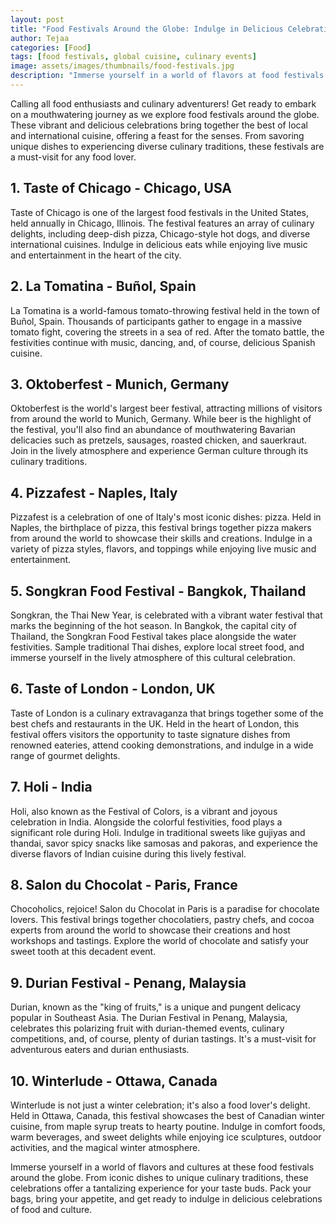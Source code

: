 ```yaml
---
layout: post
title: "Food Festivals Around the Globe: Indulge in Delicious Celebrations"
author: Tejaa
categories: [Food]
tags: [food festivals, global cuisine, culinary events]
image: assets/images/thumbnails/food-festivals.jpg
description: "Immerse yourself in a world of flavors at food festivals around the globe. Discover delicious celebrations that showcase the best of local and international cuisine."
---
```


Calling all food enthusiasts and culinary adventurers! Get ready to embark on a mouthwatering journey as we explore food festivals around the globe. These vibrant and delicious celebrations bring together the best of local and international cuisine, offering a feast for the senses. From savoring unique dishes to experiencing diverse culinary traditions, these festivals are a must-visit for any food lover.

## 1. Taste of Chicago - Chicago, USA

Taste of Chicago is one of the largest food festivals in the United States, held annually in Chicago, Illinois. The festival features an array of culinary delights, including deep-dish pizza, Chicago-style hot dogs, and diverse international cuisines. Indulge in delicious eats while enjoying live music and entertainment in the heart of the city.

## 2. La Tomatina - Buñol, Spain

La Tomatina is a world-famous tomato-throwing festival held in the town of Buñol, Spain. Thousands of participants gather to engage in a massive tomato fight, covering the streets in a sea of red. After the tomato battle, the festivities continue with music, dancing, and, of course, delicious Spanish cuisine.

## 3. Oktoberfest - Munich, Germany

Oktoberfest is the world's largest beer festival, attracting millions of visitors from around the world to Munich, Germany. While beer is the highlight of the festival, you'll also find an abundance of mouthwatering Bavarian delicacies such as pretzels, sausages, roasted chicken, and sauerkraut. Join in the lively atmosphere and experience German culture through its culinary traditions.

## 4. Pizzafest - Naples, Italy

Pizzafest is a celebration of one of Italy's most iconic dishes: pizza. Held in Naples, the birthplace of pizza, this festival brings together pizza makers from around the world to showcase their skills and creations. Indulge in a variety of pizza styles, flavors, and toppings while enjoying live music and entertainment.

## 5. Songkran Food Festival - Bangkok, Thailand

Songkran, the Thai New Year, is celebrated with a vibrant water festival that marks the beginning of the hot season. In Bangkok, the capital city of Thailand, the Songkran Food Festival takes place alongside the water festivities. Sample traditional Thai dishes, explore local street food, and immerse yourself in the lively atmosphere of this cultural celebration.

## 6. Taste of London - London, UK

Taste of London is a culinary extravaganza that brings together some of the best chefs and restaurants in the UK. Held in the heart of London, this festival offers visitors the opportunity to taste signature dishes from renowned eateries, attend cooking demonstrations, and indulge in a wide range of gourmet delights.

## 7. Holi - India

Holi, also known as the Festival of Colors, is a vibrant and joyous celebration in India. Alongside the colorful festivities, food plays a significant role during Holi. Indulge in traditional sweets like gujiyas and thandai, savor spicy snacks like samosas and pakoras, and experience the diverse flavors of Indian cuisine during this lively festival.

## 8. Salon du Chocolat - Paris, France

Chocoholics, rejoice! Salon du Chocolat in Paris is a paradise for chocolate lovers. This festival brings together chocolatiers, pastry chefs, and cocoa experts from around the world to showcase their creations and host workshops and tastings. Explore the world of chocolate and satisfy your sweet tooth at this decadent event.

## 9. Durian Festival - Penang, Malaysia

Durian, known as the "king of fruits," is a unique and pungent delicacy popular in Southeast Asia. The Durian Festival in Penang, Malaysia, celebrates this polarizing fruit with durian-themed events, culinary competitions, and, of course, plenty of durian tastings. It's a must-visit for adventurous eaters and durian enthusiasts.

## 10. Winterlude - Ottawa, Canada

Winterlude is not just a winter celebration; it's also a food lover's delight. Held in Ottawa, Canada, this festival showcases the best of Canadian winter cuisine, from maple syrup treats to hearty poutine. Indulge in comfort foods, warm beverages, and sweet delights while enjoying ice sculptures, outdoor activities, and the magical winter atmosphere.

Immerse yourself in a world of flavors and cultures at these food festivals around the globe. From iconic dishes to unique culinary traditions, these celebrations offer a tantalizing experience for your taste buds. Pack your bags, bring your appetite, and get ready to indulge in delicious celebrations of food and culture.

